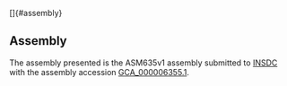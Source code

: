 []{#assembly}

Assembly
--------

The assembly presented is the ASM635v1 assembly submitted to
[INSDC](http://www.insdc.org) with the assembly accession
[GCA\_000006355.1](http://www.ebi.ac.uk/ena/data/view/GCA_000006355.1).
